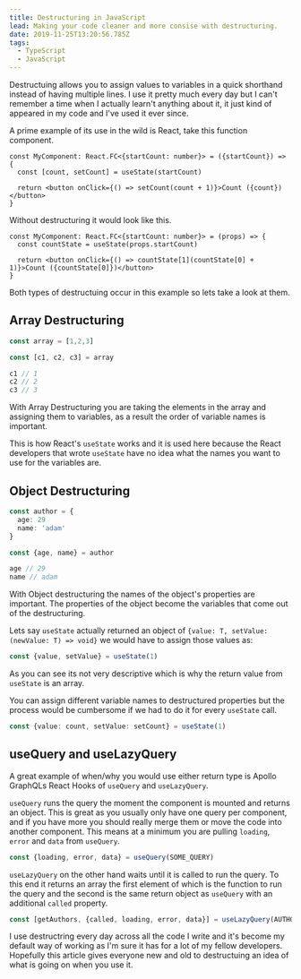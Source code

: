 ```yaml
---
title: Destructuring in JavaScript
lead: Making your code cleaner and more consise with destructuring.
date: 2019-11-25T13:20:56.785Z
tags:
  - TypeScript
  - JavaScript
---
```

Destructuing allows you to assign values to variables in a quick shorthand instead of having multiple lines. I use it pretty much every day but I can't remember a time when I actually learn't anything about it, it just kind of appeared in my code and I've used it ever since.

A prime example of its use in the wild is React, take this function component.

```tsx
const MyComponent: React.FC<{startCount: number}> = ({startCount}) => {
  const [count, setCount] = useState(startCount)

  return <button onClick={() => setCount(count + 1)}>Count ({count})</button>
}
```

Without destructuring it would look like this.

```tsx
const MyComponent: React.FC<{startCount: number}> = (props) => {
  const countState = useState(props.startCount)

  return <button onClick={() => countState[1](countState[0] + 1)}>Count ({countState[0]})</button>
}
```

Both types of destructuing occur in this example so lets take a look at them.

## Array Destructuring

```ts
const array = [1,2,3]

const [c1, c2, c3] = array

c1 // 1
c2 // 2
c3 // 3
```

With Array Destructuring you are taking the elements in the array and assigning them to variables, as a result the order of variable names is important.

This is how React's `useState` works and it is used here because the React developers that wrote `useState` have no idea what the names you want to use for the variables are.

## Object Destructuring

```ts
const author = {
  age: 29
  name: 'adam'
}

const {age, name} = author

age // 29
name // adam
```

With Object destructuring the names of the object's properties are important. The properties of the object become the variables that come out of the destructuring.

Lets say `useState` actually returned an object of `{value: T, setValue: (newValue: T) => void}` we would have to assign those values as:

```ts
const {value, setValue} = useState(1)
```

As you can see its not very descriptive which is why the return value from `useState` is an array.

You can assign different variable names to destructured properties but the process would be cumbersome if we had to do it for every `useState` call.

```ts
const {value: count, setValue: setCount} = useState(1)
```

## useQuery and useLazyQuery

A great example of when/why you would use either return type is Apollo GraphQLs React Hooks of `useQuery` and `useLazyQuery`.

`useQuery` runs the query the moment the component is mounted and returns an object. This is great as you usually only have one query per component, and if you have more you should really merge them or move the code into another component. This means at a minimum you are pulling `loading`, `error` and `data` from `useQuery`.

```ts
const {loading, error, data} = useQuery(SOME_QUERY)
```

`useLazyQuery` on the other hand waits until it is called to run the query. To this end it returns an array the first element of which is the function to run the query and the second is the same return object as `useQuery` with an additional `called` property.

```ts
const [getAuthors, {called, loading, error, data}] = useLazyQuery(AUTHOR_QUERY)
```

I use destructring every day across all the code I write and it's become my default way of working as I'm sure it has for a lot of my fellow developers. Hopefully this article gives everyone new and old to destructuing an idea of what is going on when you use it.
